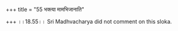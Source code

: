 +++
title = "55 भक्त्या मामभिजानाति"

+++
।।18.55।। Sri Madhvacharya did not comment on this sloka.
